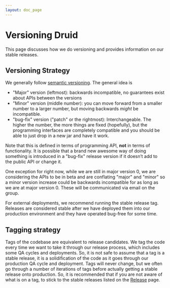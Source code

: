 ```yaml
---
layout: doc_page
---
```


<!--
  ~ Licensed to the Apache Software Foundation (ASF) under one
  ~ or more contributor license agreements.  See the NOTICE file
  ~ distributed with this work for additional information
  ~ regarding copyright ownership.  The ASF licenses this file
  ~ to you under the Apache License, Version 2.0 (the
  ~ "License"); you may not use this file except in compliance
  ~ with the License.  You may obtain a copy of the License at
  ~
  ~   http://www.apache.org/licenses/LICENSE-2.0
  ~
  ~ Unless required by applicable law or agreed to in writing,
  ~ software distributed under the License is distributed on an
  ~ "AS IS" BASIS, WITHOUT WARRANTIES OR CONDITIONS OF ANY
  ~ KIND, either express or implied.  See the License for the
  ~ specific language governing permissions and limitations
  ~ under the License.
  -->

# Versioning Druid
This page discusses how we do versioning and provides information on our stable releases.

Versioning Strategy
-------------------

We generally follow [semantic versioning](http://semver.org/). The general idea is

* "Major" version (leftmost): backwards incompatible, no guarantees exist about APIs between the versions
* "Minor" version (middle number): you can move forward from a smaller number to a larger number, but moving backwards *might* be incompatible.
* "bug-fix" version ("patch" or the rightmost): Interchangeable. The higher the number, the more things are fixed (hopefully), but the programming interfaces are completely compatible and you should be able to just drop in a new jar and have it work.

Note that this is defined in terms of programming API, **not** in terms of functionality. It is possible that a brand new awesome way of doing something is introduced in a "bug-fix" release version if it doesn’t add to the public API or change it.

One exception for right now, while we are still in major version 0, we are considering the APIs to be in beta and are conflating "major" and "minor" so a minor version increase could be backwards incompatible for as long as we are at major version 0. These will be communicated via email on the group.

For external deployments, we recommend running the stable release tag. Releases are considered stable after we have deployed them into our production environment and they have operated bug-free for some time.

Tagging strategy
----------------

Tags of the codebase are equivalent to release candidates. We tag the code every time we want to take it through our release process, which includes some QA cycles and deployments. So, it is not safe to assume that a tag is a stable release, it is a solidification of the code as it goes through our production QA cycle and deployment. Tags will never change, but we often go through a number of iterations of tags before actually getting a stable release onto production. So, it is recommended that if you are not aware of what is on a tag, to stick to the stable releases listed on the [Release](https://github.com/apache/incubator-druid/releases) page.
